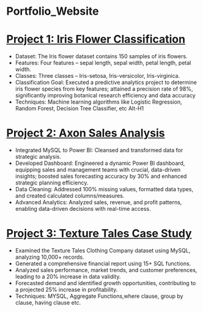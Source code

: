 # Portfolio_Website
# [Project 1: Iris Flower Classification](https://github.com/kunal057/Codsoft_Intern/tree/main/IRIS%20FLOWER%20CLASSIFICATION)
*	Dataset: The Iris flower dataset contains 150 samples of iris flowers.
*	Features: Four features – sepal length, sepal width, petal length, petal width.
*	Classes: Three classes – Iris-setosa, Iris-versicolor, Iris-virginica.
*	Classification Goal: Executed a predictive analytics project to determine iris flower species from key features; attained a precision rate of 98%, significantly improving botanical research efficiency and data accuracy
*	Techniques: Machine learning algorithms like Logistic Regression, Random Forest, Decision Tree Classifier, etc
Alt-H1

# [Project 2: Axon Sales Analysis](https://github.com/kunal057/AXONSALES-)
*	Integrated MySQL to Power BI: Cleansed and transformed data for strategic analysis.
*	Developed Dashboard: Engineered a dynamic Power BI dashboard, equipping sales and management teams with crucial, data-driven insights; boosted sales forecasting accuracy by 30% and enhanced strategic planning efficiency.
*	Data Cleaning: Addressed 100% missing values, formatted data types, and created calculated columns/measures.
*	Advanced Analytics: Analyzed sales, revenue, and profit patterns, enabling data-driven decisions with real-time access.

# [Project 3: Texture Tales Case Study]()
* Examined the Texture Tales Clothing Company dataset using MySQL, analyzing 10,000+ records.
* Generated a comprehensive financial report using 15+ SQL functions.
* Analyzed sales performance, market trends, and customer preferences, leading to a 20% increase in data validity.
* Forecasted demand and identified growth opportunities, contributing to a projected 25% increase in profitability.
* Techniques: MYSQL, Aggregate Functions,where clause, group by clause, having clause etc.


